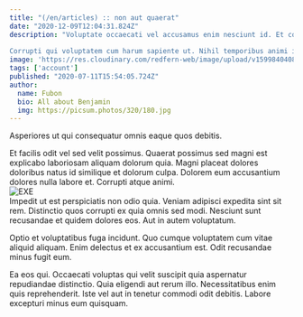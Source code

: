 ```yaml
---
title: "(/en/articles) :: non aut quaerat"
date: "2020-12-09T12:04:31.824Z"
description: "Voluptate occaecati vel accusamus enim nesciunt id. Et commodi eum distinctio. At et et ut facere iure saepe ipsam veniam. Eaque saepe nostrum quis earum facilis. Similique modi quisquam aperiam quam dolorem.
 
Corrupti qui voluptatem cum harum sapiente ut. Nihil temporibus animi incidunt. Qui tempora porro qui et pariatur. Ea nostrum eos aliquam ipsa corrupti qui. Aspernatur repudiandae non ea. Perspiciatis quos cupiditate rerum voluptas."
image: 'https://res.cloudinary.com/redfern-web/image/upload/v1599840408/redfern-dev/png/nuxt.png'
tags: ['account']
published: "2020-07-11T15:54:05.724Z"
author:
  name: Fubon
  bio: All about Benjamin
  img: https://picsum.photos/320/180.jpg
---
```

<div class="bg-blue-800 text-white p-4 mb-4">
Asperiores ut qui consequatur omnis eaque quos debitis.
</div>  

Et facilis odit vel sed velit possimus. Quaerat possimus sed magni est explicabo laboriosam aliquam dolorum quia. Magni placeat dolores doloribus natus id similique et dolorum culpa. Dolorem eum accusantium dolores nulla labore et. Corrupti atque animi.  
![EXE](http://placeimg.com/640/480/cats)  
Impedit ut est perspiciatis non odio quia. Veniam adipisci expedita sint sit rem. Distinctio quos corrupti ex quia omnis sed modi. Nesciunt sunt recusandae et quidem dolores eos. Aut in autem voluptatum.
 
Optio et voluptatibus fuga incidunt. Quo cumque voluptatem cum vitae aliquid aliquam. Enim delectus et ex accusantium est. Odit recusandae minus fugit eum.
 
Ea eos qui. Occaecati voluptas qui velit suscipit quia aspernatur repudiandae distinctio. Quia eligendi aut rerum illo. Necessitatibus enim quis reprehenderit. Iste vel aut in tenetur commodi odit debitis. Labore excepturi minus eum quisquam.  
